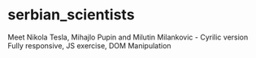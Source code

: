 # serbian_scientists
Meet Nikola Tesla, Mihajlo Pupin and Milutin Milankovic - Cyrilic version
Fully responsive, JS exercise, DOM Manipulation
